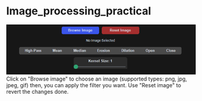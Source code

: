 # Image_processing_practical
![UI](/UI.png) 
<br>Click on "Browse image" to choose an image (supported types: png, jpg, jpeg, gif)
then, you can apply the filter you want.
Use "Reset image" to revert the changes done.
